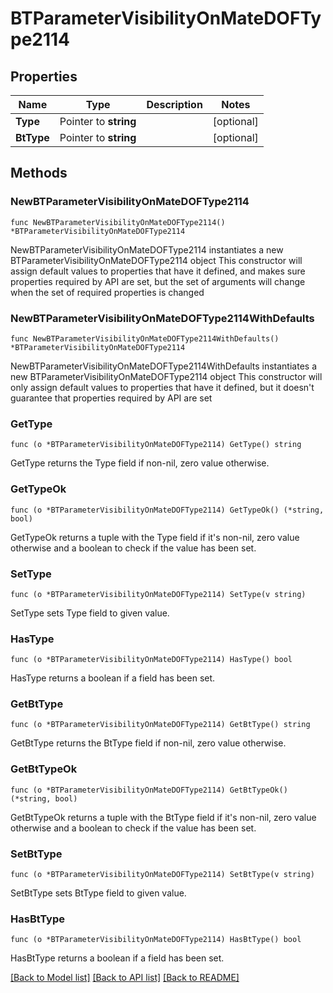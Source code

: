 # BTParameterVisibilityOnMateDOFType2114

## Properties

Name | Type | Description | Notes
------------ | ------------- | ------------- | -------------
**Type** | Pointer to **string** |  | [optional] 
**BtType** | Pointer to **string** |  | [optional] 

## Methods

### NewBTParameterVisibilityOnMateDOFType2114

`func NewBTParameterVisibilityOnMateDOFType2114() *BTParameterVisibilityOnMateDOFType2114`

NewBTParameterVisibilityOnMateDOFType2114 instantiates a new BTParameterVisibilityOnMateDOFType2114 object
This constructor will assign default values to properties that have it defined,
and makes sure properties required by API are set, but the set of arguments
will change when the set of required properties is changed

### NewBTParameterVisibilityOnMateDOFType2114WithDefaults

`func NewBTParameterVisibilityOnMateDOFType2114WithDefaults() *BTParameterVisibilityOnMateDOFType2114`

NewBTParameterVisibilityOnMateDOFType2114WithDefaults instantiates a new BTParameterVisibilityOnMateDOFType2114 object
This constructor will only assign default values to properties that have it defined,
but it doesn't guarantee that properties required by API are set

### GetType

`func (o *BTParameterVisibilityOnMateDOFType2114) GetType() string`

GetType returns the Type field if non-nil, zero value otherwise.

### GetTypeOk

`func (o *BTParameterVisibilityOnMateDOFType2114) GetTypeOk() (*string, bool)`

GetTypeOk returns a tuple with the Type field if it's non-nil, zero value otherwise
and a boolean to check if the value has been set.

### SetType

`func (o *BTParameterVisibilityOnMateDOFType2114) SetType(v string)`

SetType sets Type field to given value.

### HasType

`func (o *BTParameterVisibilityOnMateDOFType2114) HasType() bool`

HasType returns a boolean if a field has been set.

### GetBtType

`func (o *BTParameterVisibilityOnMateDOFType2114) GetBtType() string`

GetBtType returns the BtType field if non-nil, zero value otherwise.

### GetBtTypeOk

`func (o *BTParameterVisibilityOnMateDOFType2114) GetBtTypeOk() (*string, bool)`

GetBtTypeOk returns a tuple with the BtType field if it's non-nil, zero value otherwise
and a boolean to check if the value has been set.

### SetBtType

`func (o *BTParameterVisibilityOnMateDOFType2114) SetBtType(v string)`

SetBtType sets BtType field to given value.

### HasBtType

`func (o *BTParameterVisibilityOnMateDOFType2114) HasBtType() bool`

HasBtType returns a boolean if a field has been set.


[[Back to Model list]](../README.md#documentation-for-models) [[Back to API list]](../README.md#documentation-for-api-endpoints) [[Back to README]](../README.md)


